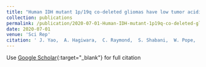 ```yaml
---
title: "Human IDH mutant 1p/19q co-deleted gliomas have low tumor acidity as evidenced by molecular MRI and PET: a retrospective study"
collection: publications
permalink: /publication/2020-07-01-Human-IDH-mutant-1p19q-co-deleted-gliomas-have-low-tumor-acidity-as-evidenced-by-molecular-MRI-and-PET-a-retrospective-study
date: 2020-07-01
venue: 'Sci Rep'
citation: ' J. Yao,  A. Hagiwara,  C. Raymond,  S. Shabani,  W. Pope,  N. Salamon,  A. Lai,  M. Ji,  P. Nghiemphu,  L. Liau,  T. Cloughesy,  B. Ellingson, &quot;Human IDH mutant 1p/19q co-deleted gliomas have low tumor acidity as evidenced by molecular MRI and PET: a retrospective study.&quot; Sci Rep, 2020.'
---
```

Use [Google Scholar](https://scholar.google.com/scholar?q=Human+IDH+mutant+1p/19q+co+deleted+gliomas+have+low+tumor+acidity+as+evidenced+by+molecular+MRI+and+PET:+a+retrospective+study){:target="_blank"} for full citation